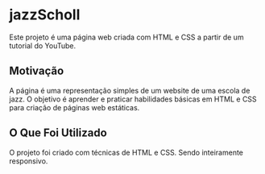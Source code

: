 # jazzScholl

Este projeto é uma página web criada com HTML e CSS a partir de um tutorial do YouTube.


## Motivação

A página é uma representação simples de um website de uma escola de jazz. O objetivo é aprender e praticar habilidades básicas em HTML e CSS para criação de páginas web estáticas.


## O Que Foi Utilizado

O projeto foi criado com técnicas de HTML e CSS. Sendo inteiramente responsivo.
